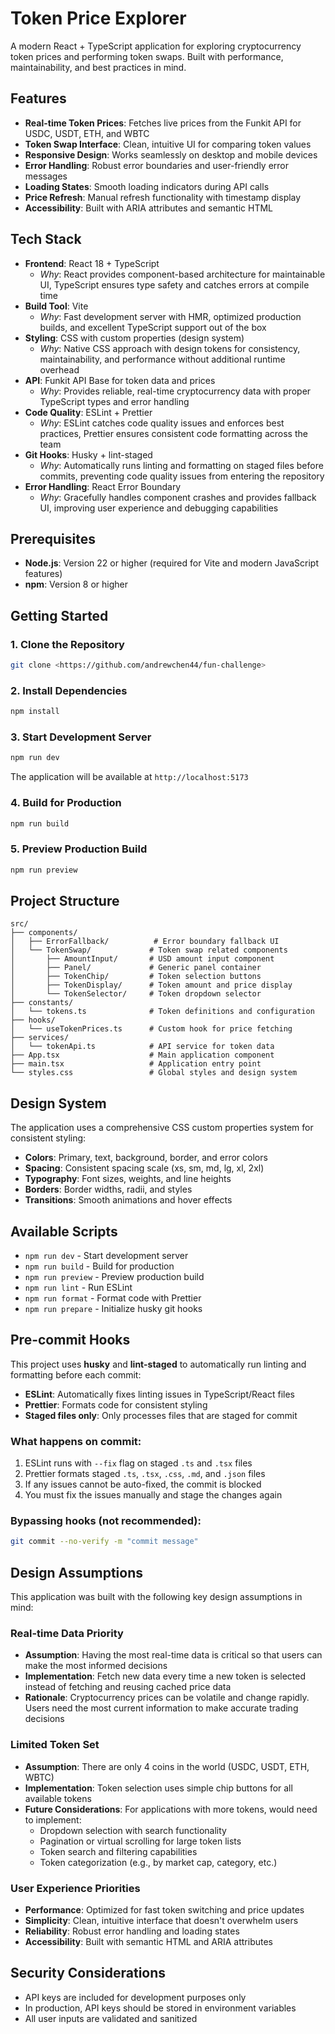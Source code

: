 # Token Price Explorer

A modern React + TypeScript application for exploring cryptocurrency token prices and performing token swaps. Built with performance, maintainability, and best practices in mind.

## Features

- **Real-time Token Prices**: Fetches live prices from the Funkit API for USDC, USDT, ETH, and WBTC
- **Token Swap Interface**: Clean, intuitive UI for comparing token values
- **Responsive Design**: Works seamlessly on desktop and mobile devices
- **Error Handling**: Robust error boundaries and user-friendly error messages
- **Loading States**: Smooth loading indicators during API calls
- **Price Refresh**: Manual refresh functionality with timestamp display
- **Accessibility**: Built with ARIA attributes and semantic HTML

## Tech Stack

- **Frontend**: React 18 + TypeScript
  - _Why_: React provides component-based architecture for maintainable UI, TypeScript ensures type safety and catches errors at compile time
- **Build Tool**: Vite
  - _Why_: Fast development server with HMR, optimized production builds, and excellent TypeScript support out of the box
- **Styling**: CSS with custom properties (design system)
  - _Why_: Native CSS approach with design tokens for consistency, maintainability, and performance without additional runtime overhead
- **API**: Funkit API Base for token data and prices
  - _Why_: Provides reliable, real-time cryptocurrency data with proper TypeScript types and error handling
- **Code Quality**: ESLint + Prettier
  - _Why_: ESLint catches code quality issues and enforces best practices, Prettier ensures consistent code formatting across the team
- **Git Hooks**: Husky + lint-staged
  - _Why_: Automatically runs linting and formatting on staged files before commits, preventing code quality issues from entering the repository
- **Error Handling**: React Error Boundary
  - _Why_: Gracefully handles component crashes and provides fallback UI, improving user experience and debugging capabilities

## Prerequisites

- **Node.js**: Version 22 or higher (required for Vite and modern JavaScript features)
- **npm**: Version 8 or higher

## Getting Started

### 1. Clone the Repository

```bash
git clone <https://github.com/andrewchen44/fun-challenge>
```

### 2. Install Dependencies

```bash
npm install
```

### 3. Start Development Server

```bash
npm run dev
```

The application will be available at `http://localhost:5173`

### 4. Build for Production

```bash
npm run build
```

### 5. Preview Production Build

```bash
npm run preview
```

## Project Structure

```
src/
├── components/
│   ├── ErrorFallback/          # Error boundary fallback UI
│   └── TokenSwap/             # Token swap related components
│       ├── AmountInput/       # USD amount input component
│       ├── Panel/             # Generic panel container
│       ├── TokenChip/         # Token selection buttons
│       ├── TokenDisplay/      # Token amount and price display
│       └── TokenSelector/     # Token dropdown selector
├── constants/
│   └── tokens.ts              # Token definitions and configuration
├── hooks/
│   └── useTokenPrices.ts      # Custom hook for price fetching
├── services/
│   └── tokenApi.ts            # API service for token data
├── App.tsx                    # Main application component
├── main.tsx                   # Application entry point
└── styles.css                 # Global styles and design system
```

## Design System

The application uses a comprehensive CSS custom properties system for consistent styling:

- **Colors**: Primary, text, background, border, and error colors
- **Spacing**: Consistent spacing scale (xs, sm, md, lg, xl, 2xl)
- **Typography**: Font sizes, weights, and line heights
- **Borders**: Border widths, radii, and styles
- **Transitions**: Smooth animations and hover effects

## Available Scripts

- `npm run dev` - Start development server
- `npm run build` - Build for production
- `npm run preview` - Preview production build
- `npm run lint` - Run ESLint
- `npm run format` - Format code with Prettier
- `npm run prepare` - Initialize husky git hooks

## Pre-commit Hooks

This project uses **husky** and **lint-staged** to automatically run linting and formatting before each commit:

- **ESLint**: Automatically fixes linting issues in TypeScript/React files
- **Prettier**: Formats code for consistent styling
- **Staged files only**: Only processes files that are staged for commit

### What happens on commit:

1. ESLint runs with `--fix` flag on staged `.ts` and `.tsx` files
2. Prettier formats staged `.ts`, `.tsx`, `.css`, `.md`, and `.json` files
3. If any issues cannot be auto-fixed, the commit is blocked
4. You must fix the issues manually and stage the changes again

### Bypassing hooks (not recommended):

```bash
git commit --no-verify -m "commit message"
```

## Design Assumptions

This application was built with the following key design assumptions in mind:

### Real-time Data Priority

- **Assumption**: Having the most real-time data is critical so that users can make the most informed decisions
- **Implementation**: Fetch new data every time a new token is selected instead of fetching and reusing cached price data
- **Rationale**: Cryptocurrency prices can be volatile and change rapidly. Users need the most current information to make accurate trading decisions

### Limited Token Set

- **Assumption**: There are only 4 coins in the world (USDC, USDT, ETH, WBTC)
- **Implementation**: Token selection uses simple chip buttons for all available tokens
- **Future Considerations**: For applications with more tokens, would need to implement:
  - Dropdown selection with search functionality
  - Pagination or virtual scrolling for large token lists
  - Token search and filtering capabilities
  - Token categorization (e.g., by market cap, category, etc.)

### User Experience Priorities

- **Performance**: Optimized for fast token switching and price updates
- **Simplicity**: Clean, intuitive interface that doesn't overwhelm users
- **Reliability**: Robust error handling and loading states
- **Accessibility**: Built with semantic HTML and ARIA attributes

## Security Considerations

- API keys are included for development purposes only
- In production, API keys should be stored in environment variables
- All user inputs are validated and sanitized
